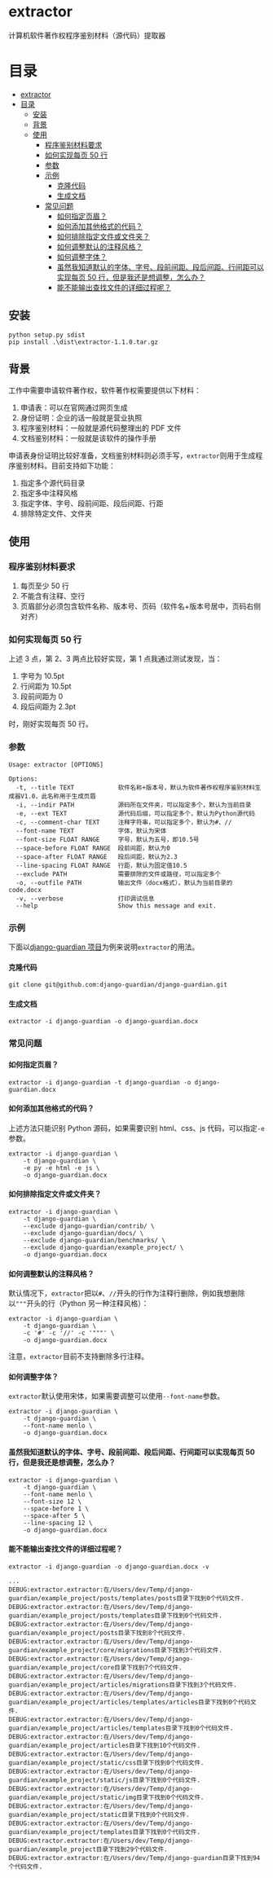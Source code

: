 # extractor

计算机软件著作权程序鉴别材料（源代码）提取器

# 目录

- [extractor](#extractor)
- [目录](#目录)
  - [安装](#安装)
  - [背景](#背景)
  - [使用](#使用)
    - [程序鉴别材料要求](#程序鉴别材料要求)
    - [如何实现每页 50 行](#如何实现每页-50-行)
    - [参数](#参数)
    - [示例](#示例)
      - [克隆代码](#克隆代码)
      - [生成文档](#生成文档)
    - [常见问题](#常见问题)
      - [如何指定页眉？](#如何指定页眉)
      - [如何添加其他格式的代码？](#如何添加其他格式的代码)
      - [如何排除指定文件或文件夹？](#如何排除指定文件或文件夹)
      - [如何调整默认的注释风格？](#如何调整默认的注释风格)
      - [如何调整字体？](#如何调整字体)
      - [虽然我知道默认的字体、字号、段前间距、段后间距、行间距可以实现每页 50 行，但是我还是想调整，怎么办？](#虽然我知道默认的字体字号段前间距段后间距行间距可以实现每页-50-行但是我还是想调整怎么办)
      - [能不能输出查找文件的详细过程呢？](#能不能输出查找文件的详细过程呢)

## 安装

```shell script
python setup.py sdist
pip install .\dist\extractor-1.1.0.tar.gz
```

## 背景

工作中需要申请软件著作权，软件著作权需要提供以下材料：

1. 申请表：可以在官网通过网页生成
2. 身份证明：企业的话一般就是营业执照
3. 程序鉴别材料：一般就是源代码整理出的 PDF 文件
4. 文档鉴别材料：一般就是该软件的操作手册

申请表身份证明比较好准备，文档鉴别材料则必须手写，`extractor`则用于生成程序鉴别材料。目前支持如下功能：

1. 指定多个源代码目录
2. 指定多中注释风格
3. 指定字体、字号、段前间距、段后间距、行距
4. 排除特定文件、文件夹

## 使用

### 程序鉴别材料要求

1. 每页至少 50 行
2. 不能含有注释、空行
3. 页眉部分必须包含软件名称、版本号、页码（软件名+版本号居中，页码右侧对齐）

### 如何实现每页 50 行

上述 3 点，第 2、3 两点比较好实现，第 1 点我通过测试发现，当：

1. 字号为 10.5pt
2. 行间距为 10.5pt
3. 段前间距为 0
4. 段后间距为 2.3pt

时，刚好实现每页 50 行。

### 参数

```
Usage: extractor [OPTIONS]

Options:
  -t, --title TEXT            软件名称+版本号，默认为软件著作权程序鉴别材料生成器V1.0，此名称用于生成页眉
  -i, --indir PATH            源码所在文件夹，可以指定多个，默认为当前目录
  -e, --ext TEXT              源代码后缀，可以指定多个，默认为Python源代码
  -c, --comment-char TEXT     注释字符串，可以指定多个，默认为#、//
  --font-name TEXT            字体，默认为宋体
  --font-size FLOAT RANGE     字号，默认为五号，即10.5号
  --space-before FLOAT RANGE  段前间距，默认为0
  --space-after FLOAT RANGE   段后间距，默认为2.3
  --line-spacing FLOAT RANGE  行距，默认为固定值10.5
  --exclude PATH              需要排除的文件或路径，可以指定多个
  -o, --outfile PATH          输出文件（docx格式），默认为当前目录的code.docx
  -v, --verbose               打印调试信息
  --help                      Show this message and exit.
```

### 示例

下面以[django-guardian 项目](https://github.com/django-guardian/django-guardian)为例来说明`extractor`的用法。

#### 克隆代码

```shell script
git clone git@github.com:django-guardian/django-guardian.git
```

#### 生成文档

```shell script
extractor -i django-guardian -o django-guardian.docx
```

### 常见问题

#### 如何指定页眉？

```shell script
extractor -i django-guardian -t django-guardian -o django-guardian.docx
```

#### 如何添加其他格式的代码？

上述方法只能识别 Python 源码，如果需要识别 html、css、js 代码，可以指定`-e`参数。

```shell script
extractor -i django-guardian \
    -t django-guardian \
    -e py -e html -e js \
    -o django-guardian.docx
```

#### 如何排除指定文件或文件夹？

```shell script
extractor -i django-guardian \
    -t django-guardian \
    --exclude django-guardian/contrib/ \
    --exclude django-guardian/docs/ \
    --exclude django-guardian/benchmarks/ \
    --exclude django-guardian/example_project/ \
    -o django-guardian.docx
```

#### 如何调整默认的注释风格？

默认情况下，`extractor`把以`#`、`//`开头的行作为注释行删除，例如我想删除以`"""`开头的行（Python 另一种注释风格）：

```shell script
extractor -i django-guardian \
    -t django-guardian \
    -c '#' -c '//' -c '"""' \
    -o django-guardian.docx
```

注意，`extractor`目前不支持删除多行注释。

#### 如何调整字体？

`extractor`默认使用宋体，如果需要调整可以使用`--font-name`参数。

```shell script
extractor -i django-guardian \
    -t django-guardian \
    --font-name menlo \
    -o django-guardian.docx
```

#### 虽然我知道默认的字体、字号、段前间距、段后间距、行间距可以实现每页 50 行，但是我还是想调整，怎么办？

```shell script
extractor -i django-guardian \
    -t django-guardian \
    --font-name menlo \
    --font-size 12 \
    --space-before 1 \
    --space-after 5 \
    --line-spacing 12 \
    -o django-guardian.docx
```

#### 能不能输出查找文件的详细过程呢？

```shell script
extractor -i django-guardian -o django-guardian.docx -v
```

```
...
DEBUG:extractor.extractor:在/Users/dev/Temp/django-guardian/example_project/posts/templates/posts目录下找到0个代码文件.
DEBUG:extractor.extractor:在/Users/dev/Temp/django-guardian/example_project/posts/templates目录下找到0个代码文件.
DEBUG:extractor.extractor:在/Users/dev/Temp/django-guardian/example_project/posts目录下找到8个代码文件.
DEBUG:extractor.extractor:在/Users/dev/Temp/django-guardian/example_project/core/migrations目录下找到3个代码文件.
DEBUG:extractor.extractor:在/Users/dev/Temp/django-guardian/example_project/core目录下找到7个代码文件.
DEBUG:extractor.extractor:在/Users/dev/Temp/django-guardian/example_project/articles/migrations目录下找到3个代码文件.
DEBUG:extractor.extractor:在/Users/dev/Temp/django-guardian/example_project/articles/templates/articles目录下找到0个代码文件.
DEBUG:extractor.extractor:在/Users/dev/Temp/django-guardian/example_project/articles/templates目录下找到0个代码文件.
DEBUG:extractor.extractor:在/Users/dev/Temp/django-guardian/example_project/articles目录下找到10个代码文件.
DEBUG:extractor.extractor:在/Users/dev/Temp/django-guardian/example_project/static/css目录下找到0个代码文件.
DEBUG:extractor.extractor:在/Users/dev/Temp/django-guardian/example_project/static/js目录下找到0个代码文件.
DEBUG:extractor.extractor:在/Users/dev/Temp/django-guardian/example_project/static/img目录下找到0个代码文件.
DEBUG:extractor.extractor:在/Users/dev/Temp/django-guardian/example_project/static目录下找到0个代码文件.
DEBUG:extractor.extractor:在/Users/dev/Temp/django-guardian/example_project/templates目录下找到0个代码文件.
DEBUG:extractor.extractor:在/Users/dev/Temp/django-guardian/example_project目录下找到29个代码文件.
DEBUG:extractor.extractor:在/Users/dev/Temp/django-guardian目录下找到94个代码文件.
```
